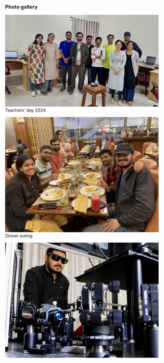 ### Photo gallery

<img src="imageN/Photo_Galary/group-Tday.jpeg" width="500"/>  <br/>
Teachers' day 2024

<img src="imageN/Photo_Galary/dinner-orion.jpeg" width="500"/>  <br/>
Dinner outing

<img src="imageN/Photo_Galary/lab-avinash.jpg" width="500"/>  <br/>
